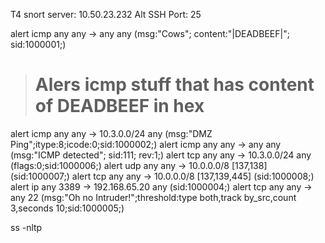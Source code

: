 
T4 snort server: 10.50.23.232
Alt SSH Port: 25

alert icmp any any -> any any (msg:"Cows"; content:"|DEADBEEF|"; sid:1000001;)
  > # Alers icmp stuff that has content of DEADBEEF in hex
alert icmp any any -> 10.3.0.0/24 any (msg:"DMZ Ping";itype:8;icode:0;sid:1000002;)
alert icmp any any -> any any (msg:"ICMP detected"; sid:111; rev:1;)
alert tcp any any -> 10.3.0.0/24 any (flags:0;sid:1000006;)
alert udp any any -> 10.0.0.0/8 [137,138] (sid:1000007;)
alert tcp any any -> 10.0.0.0/8 [137,139,445] (sid:1000008;)
alert ip any 3389 -> 192.168.65.20 any (sid:1000004;)
alert tcp any any -> any 22 (msg:"Oh no Intruder!";threshold:type both,track by_src,count 3,seconds 10;sid:1000005;)

ss -nltp
